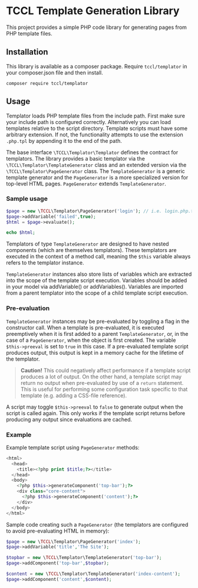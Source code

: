 # TCCL Template Generation Library

This project provides a simple PHP code library for generating pages from PHP template files.

## Installation

This library is available as a composer package. Require `tccl/templator` in your composer.json file and then install.

~~~shell
composer require tccl/templator
~~~

## Usage

Templator loads PHP template files from the include path. First make sure your include path is configured correctly. Alternatively you can load templates relative to the script directory. Template scripts must have some arbitrary extension. If not, the functionality attempts to use the extension `.php.tpl` by appending it to the end of the path.

The base interface `\TCCL\Templator\Templator` defines the contract for templators. The library provides a basic templator via the `\TCCL\Templator\TemplateGenerator` class and an extended version via the `\TCCL\Templator\PageGenerator` class. The `TemplateGenerator` is a generic
template generator and the `PageGenerator` is a more specialized version for top-level HTML pages. `PageGenerator` extends `TemplateGenerator`.

### Sample usage

~~~php
$page = new \TCCL\Templator\PageGenerator('login'); // i.e. login.php.tpl
$page->addVariable('failed',true);
$html = $page->evaluate();

echo $html;
~~~

Templators of type `TemplateGenerator` are designed to have nested components (which are themselves templators). These templators are executed in the context of a method call, meaning the `$this` variable always refers to the templator instance.

`TemplateGenerator` instances also store lists of variables which are extracted into the scope of the template script execution. Variables should be added in your model via addVariable() or addVariables(). Variables are imported from a parent templator into the scope of a child template script execution.

### Pre-evaluation

`TemplateGenerator` instances may be pre-evaluated by toggling a flag in the constructor call. When a template is pre-evaluated, it is executed preemptively when it is first added to a parent `TemplateGenerator`, or, in the case of a `PageGenerator`, when the object is first created. The variable `$this->preeval` is set to `true` in this case. If a pre-evaluated template script produces output, this output is kept in a memory cache for the lifetime of the templator.

> **Caution!** This could negatively affect performance if a template script produces a lot of output. On the other hand, a template script may return no output when pre-evaluated by use of a `return` statement. This is useful for performing some configuration task specific to that template (e.g. adding a CSS-file reference).

A script may toggle `$this->preeval` to `false` to generate output when the script is called again. This only works if the template script returns before producing any output since evaluations are cached.

### Example

Example template script using `PageGenerator` methods:

~~~php
<html>
  <head>
	<title><?php print $title;?></title>
  </head>
  <body>
	<?php $this->generateComponent('top-bar');?>
	<div class="core-content">
	  <?php $this->generateComponent('content');?>
	</div>
  </body>
</html>
~~~

Sample code creating such a `PageGenerator` (the templators are configured to avoid pre-evaluating HTML in memory):

~~~php
$page = new \TCCL\Templator\PageGenerator('index');
$page->addVariable('title','The Site');

$topbar = new \TCCL\Templator\TemplateGenerator('top-bar');
$page->addComponent('top-bar',$topbar);

$content = new \TCCL\Templator\TemplateGenerator('index-content');
$page->addComponent('content',$content);
~~~
